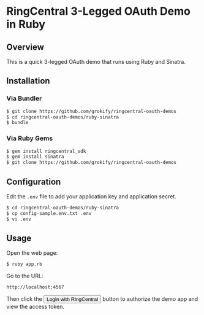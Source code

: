 RingCentral 3-Legged OAuth Demo in Ruby
=======================================

## Overview

This is a quick 3-legged OAuth demo that runs using Ruby and Sinatra.

## Installation

### Via Bundler

```bash
$ git clone https://github.com/grokify/ringcentral-oauth-demos
$ cd ringcentral-oauth-demos/ruby-sinatra
$ bundle
```

### Via Ruby Gems

```bash
$ gem install ringcentral_sdk
$ gem install sinatra
$ git clone https://github.com/grokify/ringcentral-oauth-demos
```

## Configuration

Edit the `.env` file to add your application key and application secret.

```bash
$ cd ringcentral-oauth-demos/ruby-sinatra
$ cp config-sample.env.txt .env
$ vi .env
```

## Usage

Open the web page:

```bash
$ ruby app.rb
```

Go to the URL:

```
http://localhost:4567
````

Then click the <input type="button" value="Login with RingCentral"> button to authorize the demo app and view the access token.
